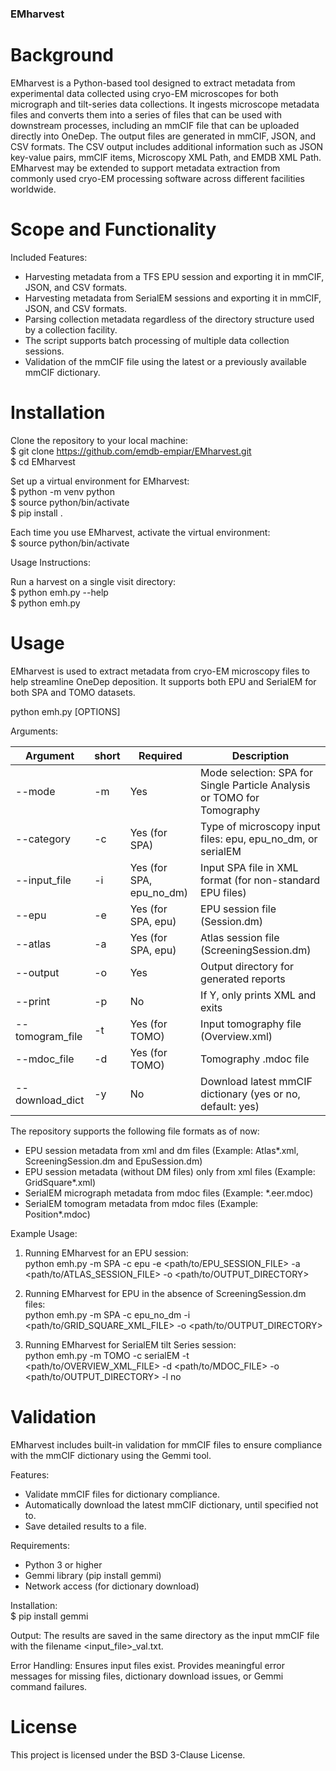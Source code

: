 ### EMharvest

# Background

EMharvest is a Python-based tool designed to extract metadata from experimental data collected using cryo-EM microscopes for both micrograph and tilt-series data collections. It ingests microscope metadata files and converts them into a series of files that can be used with downstream processes, including an mmCIF file that can be uploaded directly into OneDep. The output files are generated in mmCIF, JSON, and CSV formats. The CSV output includes additional information such as JSON key-value pairs, mmCIF items, Microscopy XML Path, and EMDB XML Path. EMharvest may be extended to support metadata extraction from commonly used cryo-EM processing software across different facilities worldwide.

# Scope and Functionality

Included Features:
- Harvesting metadata from a TFS EPU session and exporting it in mmCIF, JSON, and CSV formats.
- Harvesting metadata from SerialEM sessions and exporting it in mmCIF, JSON, and CSV formats.
- Parsing collection metadata regardless of the directory structure used by a collection facility.
- The script supports batch processing of multiple data collection sessions.
- Validation of the mmCIF file using the latest or a previously available mmCIF dictionary.


# Installation

Clone the repository to your local machine:  
$ git clone https://github.com/emdb-empiar/EMharvest.git  
$ cd EMharvest  

Set up a virtual environment for EMharvest:  
$ python -m venv python  
$ source python/bin/activate  
$ pip install .

Each time you use EMharvest, activate the virtual environment:  
$ source python/bin/activate

Usage Instructions:

Run a harvest on a single visit directory:  
$ python emh.py --help  
$ python emh.py  

# Usage

EMharvest is used to extract metadata from cryo-EM microscopy files to help streamline OneDep deposition. It supports both EPU and SerialEM for both SPA and TOMO datasets.

python emh.py [OPTIONS]  

Arguments:

|Argument|	short|	Required|	Description|      
|--------|------|---------|------------|
|--mode|	-m|	Yes|	Mode selection: SPA for Single Particle Analysis or TOMO for Tomography|  
|--category|	-c|	Yes (for SPA)|	Type of microscopy input files: epu, epu_no_dm, or serialEM|  
|--input_file|	-i|	Yes (for SPA, epu_no_dm)|	Input SPA file in XML format (for non-standard EPU files)|  
|--epu|		-e|	Yes (for SPA, epu)|	EPU session file (Session.dm)|  
|--atlas|	-a|	Yes (for SPA, epu)|	Atlas session file (ScreeningSession.dm)|  
|--output|	-o|	Yes|	Output directory for generated reports|  
|--print|	-p|	No|	If Y, only prints XML and exits|  
|--tomogram_file|	-t|	Yes (for TOMO)|	Input tomography file (Overview.xml)|  
|--mdoc_file|	-d|	Yes (for TOMO)|	Tomography .mdoc file|  
|--download_dict|	-y|	 No|	Download latest mmCIF dictionary (yes or no, default: yes)|  

The repository supports the following file formats as of now:  
- EPU session metadata from xml and dm files (Example: Atlas*.xml, ScreeningSession.dm and EpuSession.dm)
- EPU session metadata (without DM files) only from xml files (Example: GridSquare*.xml)
- SerialEM micrograph metadata from mdoc files (Example: *.eer.mdoc)
- SerialEM tomogram metadata from mdoc files (Example: Position*.mdoc)

Example Usage:

1. Running EMharvest for an EPU session:  
python emh.py -m SPA -c epu -e <path/to/EPU_SESSION_FILE> -a <path/to/ATLAS_SESSION_FILE> -o <path/to/OUTPUT_DIRECTORY>

2. Running EMharvest for EPU in the absence of ScreeningSession.dm files:  
python emh.py -m SPA -c epu_no_dm -i <path/to/GRID_SQUARE_XML_FILE> -o <path/to/OUTPUT_DIRECTORY>

3. Running EMharvest for SerialEM tilt Series session:  
python emh.py -m TOMO -c serialEM -t <path/to/OVERVIEW_XML_FILE> -d <path/to/MDOC_FILE> -o <path/to/OUTPUT_DIRECTORY> -l no

# Validation

EMharvest includes built-in validation for mmCIF files to ensure compliance with the mmCIF dictionary using the Gemmi tool. 

Features:  
- Validate mmCIF files for dictionary compliance.
- Automatically download the latest mmCIF dictionary, until specified not to.
- Save detailed results to a file.

Requirements:  
- Python 3 or higher
- Gemmi library (pip install gemmi)
- Network access (for dictionary download)

Installation:  
$ pip install gemmi

Output:
The results are saved in the same directory as the input mmCIF file with the filename <input_file>_val.txt.

Error Handling:
Ensures input files exist.
Provides meaningful error messages for missing files, dictionary download issues, or Gemmi command failures.

# License
This project is licensed under the BSD 3-Clause License.
